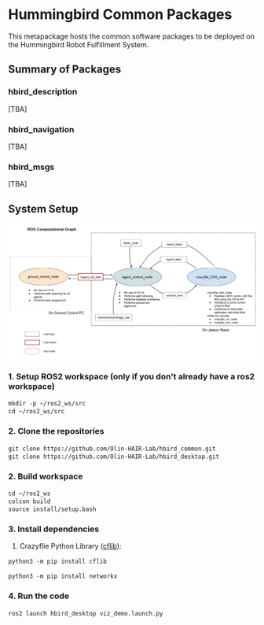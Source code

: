 # Hummingbird Common Packages

This metapackage hosts the common software packages to be deployed on the
Hummingbird Robot Fulfillment System.

<!-- ![basic-software-architecture](./media/software-architecture.png) -->

## Summary of Packages

### hbird_description

[TBA]

### hbird_navigation

[TBA]

### hbird_msgs

[TBA]

## System Setup

![ros-computational-graph](./media/ros-computational-graph-v1.png)

### 1. Setup ROS2 workspace (only if you don't already have a ros2 workspace)

```
mkdir -p ~/ros2_ws/src
cd ~/ros2_ws/src
```

### 2. Clone the repositories

```
git clone https://github.com/Olin-HAIR-Lab/hbird_common.git
git clone https://github.com/Olin-HAIR-Lab/hbird_desktop.git
```

### 2. Build workspace

```
cd ~/ros2_ws
colcon build
source install/setup.bash
```

### 3. Install dependencies

1. Crazyflie Python Library
   ([cflib](https://www.bitcraze.io/documentation/repository/crazyflie-lib-python/master/)):

```
python3 -m pip install cflib
```

```
python3 -m pip install networkx
```

### 4. Run the code

```
ros2 launch hbird_desktop viz_demo.launch.py
```
